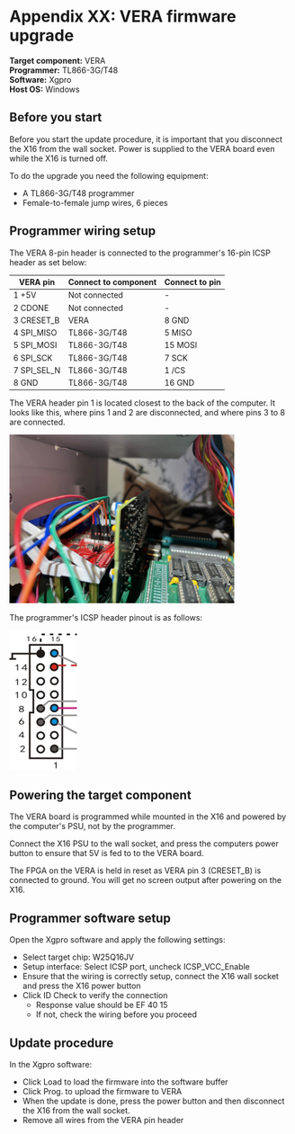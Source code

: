 # Appendix XX: VERA firmware upgrade

**Target component:** VERA  
**Programmer:** TL866-3G/T48  
**Software:** Xgpro  
**Host OS:** Windows  


## Before you start

Before you start the update procedure, it is important that
you disconnect the X16 from the wall socket. Power is supplied to the
VERA board even while the X16 is turned off.

To do the upgrade you need the following equipment:
- A TL866-3G/T48 programmer
- Female-to-female jump wires, 6 pieces


## Programmer wiring setup

The VERA 8-pin header is connected to the programmer's
16-pin ICSP header as set below:

| VERA pin    | Connect to component | Connect to pin |
|-------------|----------------------|----------------|
| 1 +5V       | Not connected        | -              |
| 2 CDONE     | Not connected        | -              |
| 3 CRESET_B  | VERA                 | 8 GND          |
| 4 SPI_MISO  | TL866-3G/T48         | 5 MISO         |
| 5 SPI_MOSI  | TL866-3G/T48         | 15 MOSI        |
| 6 SPI_SCK   | TL866-3G/T48         | 7 SCK          |
| 7 SPI_SEL_N | TL866-3G/T48         | 1 /CS          |
| 8 GND       | TL866-3G/T48         | 16 GND         |

The VERA header pin 1 is located closest to the back of the computer. It looks like this, where pins 1 and 2
are disconnected, and where pins 3 to 8 are connected.

<img src="vera-pinout.jpg" width="400" />

The programmer's ICSP header pinout is as follows:

![TL866-3G/T48 ICSP header pinout](tl866-3g-icsp-pinout.png)


## Powering the target component

The VERA board is programmed while mounted in the X16 and powered
by the computer's PSU, not by the programmer.

Connect the X16 PSU to the wall socket, and press the
computers power button to ensure that 5V is fed to
to the VERA board.

The FPGA on the VERA is held in reset as VERA pin 3 (CRESET_B)
is connected to ground. You will get no screen output
after powering on the X16.


## Programmer software setup

Open the Xgpro software and apply the following settings:

- Select target chip: W25Q16JV
- Setup interface: Select ICSP port, uncheck ICSP_VCC_Enable
- Ensure that the wiring is correctly setup, connect the X16 wall socket and press the X16 power button
- Click ID Check to verify the connection
    - Response value should be EF 40 15
    - If not, check the wiring before you proceed


## Update procedure

In the Xgpro software:
- Click Load to load the firmware into the software buffer
- Click Prog. to upload the firmware to VERA
- When the update is done, press the power button and then disconnect the X16 from the wall socket. 
- Remove all wires from the VERA pin header